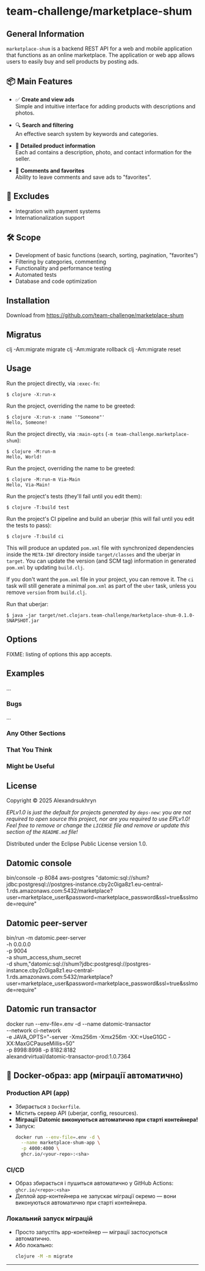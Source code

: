 # team-challenge/marketplace-shum

## General Information

`marketplace-shum` is a backend REST API for a web and mobile application that functions as an online marketplace. The application or web app allows users to easily buy and sell products by posting ads.

## 📦 Main Features

- ✅ **Create and view ads**  
  Simple and intuitive interface for adding products with descriptions and photos.
  
- 🔍 **Search and filtering**  
  An effective search system by keywords and categories.

- 📄 **Detailed product information**  
  Each ad contains a description, photo, and contact information for the seller.

- 💬 **Comments and favorites**  
  Ability to leave comments and save ads to "favorites".

## 🚫 Excludes

- Integration with payment systems
- Internationalization support

## 🛠 Scope

- Development of basic functions (search, sorting, pagination, "favorites")
- Filtering by categories, commenting
- Functionality and performance testing
- Automated tests
- Database and code optimization

## Installation

Download from https://github.com/team-challenge/marketplace-shum

## Migratus

clj -Am:migrate migrate
clj -Am:migrate rollback
clj -Am:migrate reset

## Usage

Run the project directly, via `:exec-fn`:

    $ clojure -X:run-x

Run the project, overriding the name to be greeted:

    $ clojure -X:run-x :name '"Someone"'
    Hello, Someone!

Run the project directly, via `:main-opts` (`-m team-challenge.marketplace-shum`):

    $ clojure -M:run-m
    Hello, World!

Run the project, overriding the name to be greeted:

    $ clojure -M:run-m Via-Main
    Hello, Via-Main!

Run the project's tests (they'll fail until you edit them):

    $ clojure -T:build test

Run the project's CI pipeline and build an uberjar (this will fail until you edit the tests to pass):

    $ clojure -T:build ci

This will produce an updated `pom.xml` file with synchronized dependencies inside the `META-INF`
directory inside `target/classes` and the uberjar in `target`. You can update the version (and SCM tag)
information in generated `pom.xml` by updating `build.clj`.

If you don't want the `pom.xml` file in your project, you can remove it. The `ci` task will
still generate a minimal `pom.xml` as part of the `uber` task, unless you remove `version`
from `build.clj`.

Run that uberjar:

    $ java -jar target/net.clojars.team-challenge/marketplace-shum-0.1.0-SNAPSHOT.jar

## Options

FIXME: listing of options this app accepts.

## Examples

...

### Bugs

...

### Any Other Sections
### That You Think
### Might be Useful

## License

Copyright © 2025 Alexandrsukhryn

_EPLv1.0 is just the default for projects generated by `deps-new`: you are not_
_required to open source this project, nor are you required to use EPLv1.0!_
_Feel free to remove or change the `LICENSE` file and remove or update this_
_section of the `README.md` file!_

Distributed under the Eclipse Public License version 1.0.

## Datomic console

bin/console -p 8084 aws-postgres "datomic:sql://shum?jdbc:postgresql://postgres-instance.cby2c0iga8z1.eu-central-1.rds.amazonaws.com:5432/marketplace?user=marketplace_user&password=marketplace_password&ssl=true&sslmode=require"

## Datomic peer-server 

bin/run -m datomic.peer-server \
  -h 0.0.0.0 \
  -p 9004 \
  -a shum_access,shum_secret \
  -d shum,"datomic:sql://shum?jdbc:postgresql://postgres-instance.cby2c0iga8z1.eu-central-1.rds.amazonaws.com:5432/marketplace?user=marketplace_user&password=marketplace_password&ssl=true&sslmode=require"

## Datomic run transactor

docker run --env-file=.env -d --name datomic-transactor \
            --network ci-network \
            -e JAVA_OPTS="-server -Xms256m -Xmx256m -XX:+UseG1GC -XX:MaxGCPauseMillis=50" \
            -p 8998:8998 -p 8182:8182 \
            alexandrvirtual/datomic-transactor-prod:1.0.7364

## 🐳 Docker-образ: app (міграції автоматично)

### Production API (app)
- Збирається з `Dockerfile`.
- Містить сервер API (uberjar, config, resources).
- **Міграції Datomic виконуються автоматично при старті контейнера!**
- Запуск:
  ```sh
  docker run --env-file=.env -d \
    --name marketplace-shum-app \
    -p 4000:4000 \
    ghcr.io/<your-repo>:<sha>
  ```

### CI/CD
- Образ збирається і пушиться автоматично у GitHub Actions: `ghcr.io/<repo>:<sha>`
- Деплой app-контейнера не запускає міграції окремо — вони виконуються автоматично при старті контейнера.

### Локальний запуск міграцій
- Просто запустіть app-контейнер — міграції застосуються автоматично.
- Або локально:
  ```sh
  clojure -M -m migrate
  ```

---
